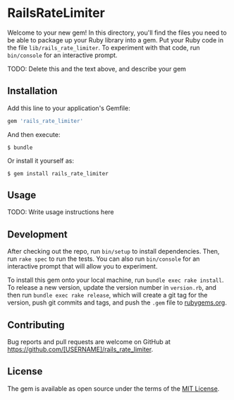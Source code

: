 # RailsRateLimiter

Welcome to your new gem! In this directory, you'll find the files you need to be able to package up your Ruby library into a gem. Put your Ruby code in the file `lib/rails_rate_limiter`. To experiment with that code, run `bin/console` for an interactive prompt.

TODO: Delete this and the text above, and describe your gem

## Installation

Add this line to your application's Gemfile:

```ruby
gem 'rails_rate_limiter'
```

And then execute:

    $ bundle

Or install it yourself as:

    $ gem install rails_rate_limiter

## Usage

TODO: Write usage instructions here

## Development

After checking out the repo, run `bin/setup` to install dependencies. Then, run `rake spec` to run the tests. You can also run `bin/console` for an interactive prompt that will allow you to experiment.

To install this gem onto your local machine, run `bundle exec rake install`. To release a new version, update the version number in `version.rb`, and then run `bundle exec rake release`, which will create a git tag for the version, push git commits and tags, and push the `.gem` file to [rubygems.org](https://rubygems.org).

## Contributing

Bug reports and pull requests are welcome on GitHub at https://github.com/[USERNAME]/rails_rate_limiter.

## License

The gem is available as open source under the terms of the [MIT License](https://opensource.org/licenses/MIT).
